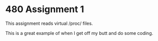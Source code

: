 # 480 Assignment 1
This assignment reads virtual /proc/ files. 

This is a great example of when I get off my butt and do some coding.
